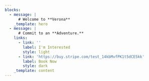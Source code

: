 ```yaml
---
blocks:
  - message: |
      # Welcome to **Verona**
    _template: hero
  - message: |
      # Commit to an **Adventure.**
    links:
      - link: ''
        label: I'm Interested
        style: light
      - link: 'https://buy.stripe.com/test_14kbMvfPK1t5dCE5kk'
        label: Book Now
        style: dark
    _template: content
---
```


